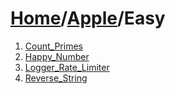# [Home](./../..)/[Apple](./..)/Easy
1. [Count_Primes](./Count_Primes.md)
2. [Happy_Number](./Happy_Number.md)
3. [Logger_Rate_Limiter](./Logger_Rate_Limiter.md)
4. [Reverse_String](./Reverse_String.md)
